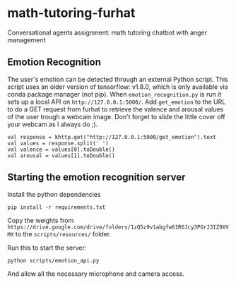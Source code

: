 # math-tutoring-furhat
Conversational agents assignment: math tutoring chatbot with anger management

## Emotion Recognition
The user's emotion can be detected through an external Python script. This script uses an older 
version of tensorflow: v1.8.0, which is only available via conda package manager (not pip). When 
`emotion_recognition.py` is run it sets up a local API on `http://127.0.0.1:5000/`. Add 
`get_emotion` to the URL to do a GET request from furhat to retrieve the valence and 
arousal values of the user trough a webcam image. Don't forget to slide the little cover off your 
webcam as I always do ;).

```
val response = khttp.get("http://127.0.0.1:5000/get_emotion").text
val values = response.split(' ')
val valence = values[0].toDouble()
val arousal = values[1].toDouble()
```


## Starting the emotion recognition server
Install the python dependencies

```
pip install -r requirements.txt
```

Copy the weights from `https://drive.google.com/drive/folders/1zQ5z9v1abgfw61R6Jcy3PGrJ3IZ9XVMX` to the `scripts/resources/` folder.

Run this to start the server:
```
python scripts/emotion_api.py
``` 
And allow all the necessary microphone and camera access.
